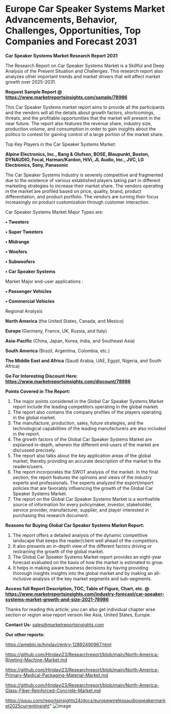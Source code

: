# Europe Car Speaker Systems Market Advancements, Behavior, Challenges, Opportunities, Top Companies and Forecast 2031

<strong>Car Speaker Systems Market Research Report 2031</strong>

The Research Report on Car Speaker Systems Market is a Skillful and Deep Analysis of the Present Situation and Challenges. This research report also analyzes other important trends and market drivers that will affect market growth over 2025-2031.

<strong>Request Sample Report @ <a href=https://www.marketreportsinsights.com/sample/78986>https://www.marketreportsinsights.com/sample/78986</a></strong>

This Car Speaker Systems market report aims to provide all the participants and the vendors will all the details about growth factors, shortcomings, threats, and the profitable opportunities that the market will present in the near future. The report also features the revenue share, industry size, production volume, and consumption in order to gain insights about the politics to contest for gaining control of a large portion of the market share.

Top Key Players in the Car Speaker Systems Market:

<strong>Alpine Electronics, Inc., Bang & Olufsen, BOSE, Blaupunkt, Boston, DYNAUDIO, Focal, Harman/Kardon, HiVi, JL Audio, Inc., JVC, LG Electronics, Sony, Panasonic</strong>

The Car Speaker Systems Industry is severely competitive and fragmented due to the existence of various established players taking part in different marketing strategies to increase their market share. The vendors operating in the market are profiled based on price, quality, brand, product differentiation, and product portfolio. The vendors are turning their focus increasingly on product customization through customer interaction.

Car Speaker Systems Market Major Types are:

<strong>• Tweeters

• Super Tweeters

• Midrange

• Woofers

• Subwoofers

• Car Speaker Systems</strong>

Market Major end-user applications :

<strong>• Passenger Vehicles

• Commercial Vehicles</strong>

Regional Analysis

</u><strong><b>North America</b></strong> (the United States, Canada, and Mexico)

<strong><b>Europe </b></strong>(Germany, France, UK, Russia, and Italy)

<strong><b>Asia-Pacific</b></strong> (China, Japan, Korea, India, and Southeast Asia)

<strong><b>South America</b></strong> (Brazil, Argentina, Colombia, etc.)

<strong><b>The Middle East and Africa</b></strong> (Saudi Arabia, UAE, Egypt, Nigeria, and South Africa)

<strong>Go For Interesting Discount Here: <a href=https://www.marketreportsinsights.com/discount/78986>https://www.marketreportsinsights.com/discount/78986</a></strong>

<strong>Points Covered in The Report:</strong>
<ol>
  <li>The major points considered in the Global Car Speaker Systems Market report include the leading competitors operating in the global market.</li>
  <li>The report also contains the company profiles of the players operating in the global market.</li>
  <li>The manufacture, production, sales, future strategies, and the technological capabilities of the leading manufacturers are also included in the report.</li>
  <li>The growth factors of the Global Car Speaker Systems Market are explained in-depth, wherein the different end-users of the market are discussed precisely.</li>
  <li>The report also talks about the key application areas of the global market, thereby providing an accurate description of the market to the readers/users.</li>
  <li>The report incorporates the SWOT analysis of the market. In the final section, the report features the opinions and views of the industry experts and professionals. The experts analyzed the export/import policies that are favorably influencing the growth of the Global Car Speaker Systems Market.</li>
  <li>The report on the Global Car Speaker Systems Market is a worthwhile source of information for every policymaker, investor, stakeholder, service provider, manufacturer, supplier, and player interested in purchasing this research document.</li>
</ol>
<strong>Reasons for Buying Global Car Speaker Systems Market Report:</strong>

<ol>
  <li>The report offers a detailed analysis of the dynamic competitive landscape that keeps the reader/client well ahead of the competitors.</li>
  <li>It also presents an in-depth view of the different factors driving or restraining the growth of the global market.</li>
  <li>The Global Car Speaker Systems Market report provides an eight-year forecast evaluated on the basis of how the market is estimated to grow.</li>
  <li>It helps in making aware business decisions by having providing thorough insights insights into the global market and by making an all-inclusive analysis of the key market segments and sub-segments.</li>
</ol>
<strong>Access full Report Description, TOC, Table of Figure, Chart, etc. @ <a href=https://www.marketreportsinsights.com/industry-forecast/car-speaker-systems-market-growth-and-size-2021-78986>https://www.marketreportsinsights.com/industry-forecast/car-speaker-systems-market-growth-and-size-2021-78986</a></strong>


Thanks for reading this article; you can also get individual chapter wise section or region wise report version like Asia, United States, Europe.

<strong>Contact Us:</strong>
sales@marketreportsinsights.com

<strong>Our other reports:</strong>

<a href=https://ameblo.jp/hindavi/entry-12892490967.html>https://ameblo.jp/hindavi/entry-12892490967.html</a>

<a href=https://github.com/Hindavi23/Researchreport/blob/main/North-America-Riveting-Machine-Market.md>https://github.com/Hindavi23/Researchreport/blob/main/North-America-Riveting-Machine-Market.md</a>

<a href=https://github.com/Hindavi23/Researchreport/blob/main/North-America-Primary-Medical-Packaging-Material-Market.md>https://github.com/Hindavi23/Researchreport/blob/main/North-America-Primary-Medical-Packaging-Material-Market.md</a>

<a href=https://github.com/Hindavi23/Researchreport/blob/main/North-America-Glass-Fiber-Reinforced-Concrete-Market.md>https://github.com/Hindavi23/Researchreport/blob/main/North-America-Glass-Fiber-Reinforced-Concrete-Market.md</a>

<a href=https://issuu.com/reportsinsights24/docs/europewirelessaudiospeakermarket2025currentinsight>https://issuu.com/reportsinsights24/docs/europewirelessaudiospeakermarket2025currentinsight</a>"
![image](https://github.com/user-attachments/assets/77c6d64d-f462-4d07-bfd8-31e960be78fc)
